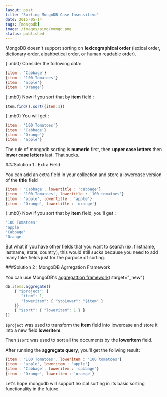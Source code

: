 ```yaml
---
layout: post
title: "Sorting MongoDB Case Insensitive"
date: 2015-05-14
tags: [mongodb]
image: /images/pimg/mongo.png
status: published
--- 
```

MongoDB doesn't support sorting on **lexicographical order** (lexical order, dictionary order, alpahbetical order, or human readable order). 

{:.mb0}
Consider the following data:

~~~javascript
{item : 'Cabbage'}
{item : '100 Tomatoes'}
{item : 'apple'}
{item : 'Orange'}
~~~

{:.mb0}
Now if you sort that by **item** field :

~~~javascript
Item.find().sort({item:1})
~~~

{:.mb0}
You will get :

~~~javascript
{item : '100 Tomatoes'}
{item : 'Cabbage'}
{item : 'Orange'}
{item : 'apple'}
~~~

The rule of mongodb sorting is **numeric** first, then **upper case letters** then **lower case letters** last. That sucks.

###Solution 1 : Extra Field

You can add an extra field in your collection and store a lowercase version of the **title** field

~~~javascript
{item : 'Cabbage', lowertitle : 'cabbage'}
{item : '100 Tomatoes', lowertitle : '100 tomatoes'}
{item : 'apple', lowertitle : 'apple'}
{item : 'Orange', lowertitle : 'orange'}
~~~

{:.mb0}
Now if you sort that by **item** field, you'll get :

~~~javascript
'100 Tomatoes'
'apple'
'Cabbage'
'Orange
~~~

But what if you have other fields that you want to search (ex. firstname, lastname, state, country), this would still sucks because you need to add many fake fields just for the purpose of sorting.

###Solution 2 : MongoDB Agrregation Framework

You can use MongoDB's [aggregattion framework](http://docs.mongodb.org/v2.2/applications/aggregation/){:target="_new"}

~~~javascript
db.items.aggregate([
    { "$project": {
       "item": 1,
       "loweritem": { "$toLower": "$item" }
    }},
    { "$sort": { "loweritem": 1 } }
])
~~~

```$project``` was used to transform the **item** field into lowercase and store it into a new field **loweritem**.

Then ```$sort``` was used to sort all the documents by the **loweritem** field.

After running the **aggregate query**, you'll get the follwing result:

~~~javascript
{item : '100 Tomatoes', loweritem : '100 tomatoes'}
{item : 'apple', loweritem : 'apple'}
{item : 'Cabbage', loweritem : 'cabbage'}
{item : 'Orange', loweritem : 'orange'}
~~~

Let's hope mongodb will support lexical sorting in its basic sorting functionality in the future.